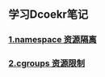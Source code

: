 ## 学习Dcoekr笔记
### [1.namespace 资源隔离](https://github.com/itliusir/Study-Docker/blob/master/notes/1.namespace%20%E8%B5%84%E6%BA%90%E9%9A%94%E7%A6%BB.md)
### [2.cgroups 资源限制](https://github.com/itliusir/Study-Docker/blob/master/notes/2.cgroups%20%E8%B5%84%E6%BA%90%E9%99%90%E5%88%B6.md)